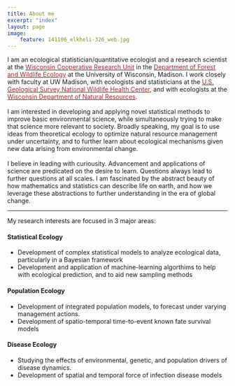 ```yaml
---
title: About me
excerpt: "index"
layout: page
image:
    feature: 141106_elkheli-326_web.jpg
---
```


I am an ecological statistician/quantitative ecologist and a research scientist at the  <a href="https://www.coopunits.org/Wisconsin_Wildlife/" target="_blank"><font color="brown"> Wisconsin Cooperative Research Unit</font></a> in the <a href="https://forestandwildlifeecology.wisc.edu/" target="_blank"><font color="brown">Department of Forest and Wildlife Ecology</font></a> at the University of Wisconsin, Madison. I work closely with faculty at UW Madison, with ecologists and statisticians at the <a href="https://forestandwildlifeecology.wisc.edu/" target="_blank"><font color="brown">U.S. Geological Survey National Wildlife Health Center</font></a>, and with ecologists at the <a href="https://dnr.wi.gov/topic/research/projects/dpp/" target="_blank"><font color="brown"> Wisconsin Department of Natural Resources</font></a>.
<br /><br />
I am interested in developing and applying novel statistical methods to improve basic environmental science, while simultaneously trying to make that science more relevant to society. Broadly speaking, my goal is to use ideas from theoretical ecology to optimize natural resource management under uncertainty, and to further learn about ecological mechanisms given new data arising from environmental change.
<br /><br />
I believe in leading with curiousity. Advancement and applications of science are predicated on the desire to learn. Questions always lead to further questions at all scales. I am fascinated by the abstract beauty of how mathematics and statistics can describe life on earth, and how we leverage these abstractions to further understanding in the era of global change.

_________________________

My research interests are focused in 3 major areas:
<br>
#### Statistical Ecology

* Development of complex statistical models to analyze ecological data, particularly in a Bayesian framework
* Development and application of machine-learning algorthims to help with ecological prediction, and to aid new sampling methods

#### Population Ecology

* Development of integrated population models, to forecast under varying management actions.
* Development of spatio-temporal time-to-event known fate survival models

#### Disease Ecology

* Studying the effects of environmental, genetic, and population drivers of disease dynamics.
* Development of spatial and temporal force of infection disease models
